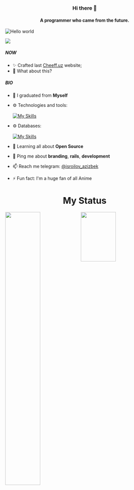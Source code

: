### <p align="center">Hi there 👋 </p>

#### <p align="center">A programmer who came from the future.</p>



<img src="https://raw.githubusercontent.com/sagar-viradiya/sagar-viradiya/master/resources/banner.png" alt="Hello world">

![](https://komarev.com/ghpvc/?username=your-github-username)

##### NOW

- ✨ Crafted last [Cheeff.uz](https:/cheeff.uz) website;
- 🍑 What about this?

##### BIO

- 🏢 I graduated from **Myself**
- ⚙️ Technologies and tools: <br />  <br />
[![My Skills](https://skillicons.dev/icons?i=php,laravel,ruby,rails,redis,rabbitmq,docker,nginx,git,github,linux,ubuntu,js,nodejs,vue,html,css,aws,gcp)](https://github.com/azizdevfull)
- ⚙️ Databases: <br />  <br />
[![My Skills](https://skillicons.dev/icons?i=mysql,postgres,sqlite)](https://github.com/azizdevfull)

- 🌱 Learning all about **Open Source**
- 💬 Ping me about **branding**, **rails**, **development**
- 📫 Reach me telegram: [@isroilov_azizbek](https://t.me/isroilov_azizbek)
- ⚡️ Fun fact: I'm a huge fan of all Anime

<h1 align="center">My Status</h1>
<img align="left"  width="47%" src="https://github-readme-stats.vercel.app/api?username=azizdevfull&show_icons=true&theme=radical" >

<img align="left" width="47%" style="height: 156px;" src="https://github-readme-stats.vercel.app/api/top-langs/?username=azizdevfull&layout=compact" >
